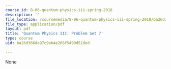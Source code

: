 ```yaml
---
course_id: 8-06-quantum-physics-iii-spring-2018
description: ''
file_location: /coursemedia/8-06-quantum-physics-iii-spring-2018/ba26d366da97c9ab4e208f5499d51ded_MIT8_06S18ps7.pdf
file_type: application/pdf
layout: pdf
title: 'Quantum Physics III: Problem Set 7'
type: course
uid: ba26d366da97c9ab4e208f5499d51ded

---
```

None